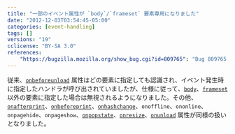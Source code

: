 ```yaml
---
title: "一部のイベント属性が `body`/`frameset` 要素専用になりました"
date: "2012-12-03T03:54:45-05:00"
categories: [event-handling]
tags: []
versions: "19"
cclicense: "BY-SA 3.0"
references:
    "https://bugzilla.mozilla.org/show_bug.cgi?id=809765": "Bug 809765 – Stop compiling the beforeunload attribute into an event handler on elements other than <body> and <frameset>"
---
```

従来、[`onbeforeunload`](https://developer.mozilla.org/ja/docs/DOM/window.onbeforeunload) 属性はどの要素に指定しても認識され、イベント発生時に指定したハンドラが呼び出されていましたが、仕様に従って、[`body`](https://developer.mozilla.org/ja/docs/HTML/Element/body)、[`frameset`](https://developer.mozilla.org/ja/docs/HTML/Element/frameset) 以外の要素に指定した場合は無視されるようになりました。その他、[`onafterprint`](https://developer.mozilla.org/ja/docs/DOM/window.onafterprint)、[`onbeforeprint`](https://developer.mozilla.org/ja/docs/DOM/window.onbeforeprint)、[`onhashchange`](https://developer.mozilla.org/ja/docs/DOM/window.onhashchange)、`onoffline`、`ononline`、`onpagehide`、`onpageshow`、[`onpopstate`](https://developer.mozilla.org/ja/docs/DOM/window.onpopstate)、[`onresize`](https://developer.mozilla.org/ja/docs/DOM/window.onresize)、[`onunload`](https://developer.mozilla.org/ja/docs/DOM/window.onunload) 属性が同様の扱いとなりました。
